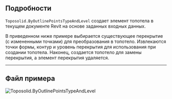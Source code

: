 ## Подробности
`Toposolid.ByOutlinePointsTypeAndLevel` создает элемент топотела в текущем документе Revit на основе заданных входных данных.

В приведенном ниже примере выбирается существующее перекрытие (с измененными точками) для преобразования в топотело. Извлекаются точки формы, контур и уровень перекрытия для использования при создании топотела. Наконец, создается топотело для замены перекрытия, а элемент перекрытия удаляется.
___
## Файл примера

![Toposolid.ByOutlinePointsTypeAndLevel](./Revit.Elements.Toposolid.ByOutlinePointsTypeAndLevel_img.jpg)
